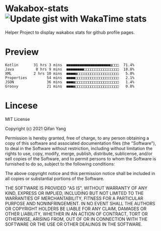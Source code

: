  # Wakabox-stats ![Update gist with WakaTime stats](https://github.com/underwindfall/wakabox-stats/workflows/Update%20gist%20with%20WakaTime%20stats/badge.svg)

  Helper Project to display wakabox stats for github profile pages. 
 # Preview 
  
  ```  
 Kotlin       31 hrs 3 mins  ■■■■■■■■■■■■■■■■■■■■▥□□□  71.4%
Java          8 hrs 9 mins  ■■■■■■■■□□□□□□□□□□□□□□□□  18.8%
XML          2 hrs 10 mins  ■■■■▦□□□□□□□□□□□□□□□□□□□   5.0%
Properties         54 mins  ■■■■□□□□□□□□□□□□□□□□□□□□   2.1%
JSON               36 mins  ■■■▦□□□□□□□□□□□□□□□□□□□□   1.4%
Groovy             21 mins  ■■■▦□□□□□□□□□□□□□□□□□□□□   0.8% 
 ``` 
  
 
 # Lincese 

  MIT License

  Copyright (c) 2021 Qifan Yang
  
  Permission is hereby granted, free of charge, to any person obtaining a copy
  of this software and associated documentation files (the "Software"), to deal
  in the Software without restriction, including without limitation the rights
  to use, copy, modify, merge, publish, distribute, sublicense, and/or sell
  copies of the Software, and to permit persons to whom the Software is
  furnished to do so, subject to the following conditions:
  
  The above copyright notice and this permission notice shall be included in all
  copies or substantial portions of the Software.
  
  THE SOFTWARE IS PROVIDED "AS IS", WITHOUT WARRANTY OF ANY KIND, EXPRESS OR
  IMPLIED, INCLUDING BUT NOT LIMITED TO THE WARRANTIES OF MERCHANTABILITY,
  FITNESS FOR A PARTICULAR PURPOSE AND NONINFRINGEMENT. IN NO EVENT SHALL THE
  AUTHORS OR COPYRIGHT HOLDERS BE LIABLE FOR ANY CLAIM, DAMAGES OR OTHER
  LIABILITY, WHETHER IN AN ACTION OF CONTRACT, TORT OR OTHERWISE, ARISING FROM,
  OUT OF OR IN CONNECTION WITH THE SOFTWARE OR THE USE OR OTHER DEALINGS IN THE
  SOFTWARE.
